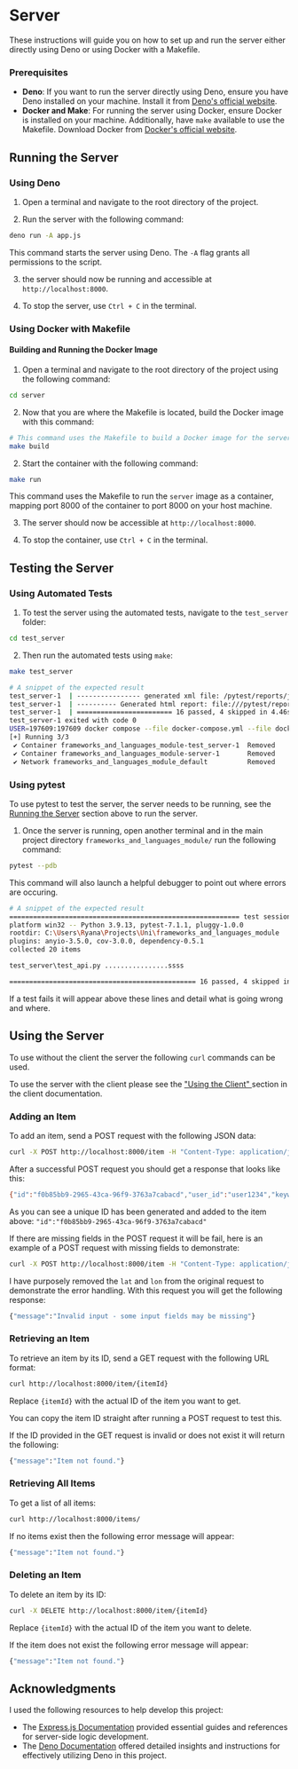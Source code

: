 Server
======

These instructions will guide you on how to set up and run the server either directly using Deno or using Docker with a Makefile.

### Prerequisites

- **Deno**: If you want to run the server directly using Deno, ensure you have Deno installed on your machine. Install it from [Deno's official website](https://deno.land/#installation).
- **Docker and Make**: For running the server using Docker, ensure Docker is installed on your machine. Additionally, have `make` available to use the Makefile. Download Docker from [Docker's official website](https://www.docker.com/get-started).

## Running the Server

### Using Deno

1. Open a terminal and navigate to the root directory of the project.

2. Run the server with the following command:

~~~bash
deno run -A app.js
~~~
This command starts the server using Deno. The `-A` flag grants all permissions to the script.

3. the server should now be running and accessible at `http://localhost:8000`.

4. To stop the server, use `Ctrl + C` in the terminal.

### Using Docker with Makefile

#### Building and Running the Docker Image

1. Open a terminal and navigate to the root directory of the project using the following command:

~~~ bash
cd server
~~~

2. Now that you are where the Makefile is located, build the Docker image with this command:

~~~ bash
# This command uses the Makefile to build a Docker image for the server.
make build
~~~

2. Start the container with the following command:

~~~ bash
make run
~~~

This command uses the Makefile to run the `server` image as a container, mapping port 8000 of the container to port 8000 on your host machine.

3. The server should now be accessible at `http://localhost:8000`.

4. To stop the container, use `Ctrl + C` in the terminal.

## Testing the Server
### Using Automated Tests
1. To test the server using the automated tests, navigate to the `test_server` folder:

~~~bash
cd test_server
~~~

2. Then run the automated tests using `make`:

~~~bash
make test_server
~~~

~~~bash
# A snippet of the expected result
test_server-1  | ---------------- generated xml file: /pytest/reports/junit.xml -----------------
test_server-1  | ---------- Generated html report: file:///pytest/reports/report.html -----------
test_server-1  | ======================== 16 passed, 4 skipped in 4.46s =========================
test_server-1 exited with code 0
USER=197609:197609 docker compose --file docker-compose.yml --file docker-compose.cypress.yml --file docker-compose.test.yml down
[+] Running 3/3
 ✔ Container frameworks_and_languages_module-test_server-1  Removed                                                                              0.0s 
 ✔ Container frameworks_and_languages_module-server-1       Removed                                                                              0.5s 
 ✔ Network frameworks_and_languages_module_default          Removed
~~~

### Using pytest
To use pytest to test the server, the server needs to be running, see the [Running the Server](#running-the-server) section above to run the server.

1. Once the server is running, open another terminal and in the main project directory `frameworks_and_languages_module/` run the following command:

~~~bash
pytest --pdb
~~~
This command will also launch a helpful debugger to point out where errors are occuring.

~~~bash
# A snippet of the expected result
========================================================== test session starts ==========================================================
platform win32 -- Python 3.9.13, pytest-7.1.1, pluggy-1.0.0
rootdir: C:\Users\Ryana\Projects\Uni\frameworks_and_languages_module
plugins: anyio-3.5.0, cov-3.0.0, dependency-0.5.1
collected 20 items

test_server\test_api.py ................ssss                                                                                       [100%]

=============================================== 16 passed, 4 skipped in 67.84s (0:01:07) ================================================
~~~

If a test fails it will appear above these lines and detail what is going wrong and where.

## Using the Server

To use without the client the server the following `curl` commands can be used. 

To use the server with the client please see the ["Using the Client" ](https://github.com/RyanJones999/frameworks_and_languages_module/blob/e62cbf3b6349218937d9e541c3409460a434fb06/client/README.md#using-the-client) section in the client documentation.

### Adding an Item

To add an item, send a POST request with the following JSON data:

~~~bash
curl -X POST http://localhost:8000/item -H "Content-Type: application/json" -d '{"user_id": "user1234", "keywords": ["hammer", "nails", "tools"], "description": "A hammer and nails set", "image": "https://placekitten.com/200/300", "lat": 51.2798438, "lon": 1.0830275}'
~~~

After a successful POST request you should get a response that looks like this:

~~~bash
{"id":"f0b85bb9-2965-43ca-96f9-3763a7cabacd","user_id":"user1234","keywords":["hammer","nails","tools"],"description":"A hammer and nails set","image":"https://placekitten.com/200/300","lat":51.2798438,"lon":1.0830275,"date_from":"2023-12-13T19:20:43.535","date_to":"2023-12-13T19:20:43.696"}
~~~

As you can see a unique ID has been generated and added to the item above: `"id":"f0b85bb9-2965-43ca-96f9-3763a7cabacd"`

If there are missing fields in the POST request it will be fail, here is an example of a POST request with missing fields to demonstrate:

~~~bash
curl -X POST http://localhost:8000/item -H "Content-Type: application/json" -d '{"user_id": "user1234", "keywords": ["hammer", "nails", "tools"], "description": "A hammer and nails set", "image": "https://placekitten.com/200/300,"}'
~~~

I have purposely removed the `lat` and `lon` from the original request to demonstrate the error handling. With this request you will get the following response:

~~~bash
{"message":"Invalid input - some input fields may be missing"}
~~~

### Retrieving an Item
To retrieve an item by its ID, send a GET request with the following URL format:

~~~bash
curl http://localhost:8000/item/{itemId}
~~~

Replace `{itemId}` with the actual ID of the item you want to get.

You  can copy the item ID straight after running a POST request to test this.

If the ID provided in the GET request is invalid or does not exist it will return the following:

~~~bash
{"message":"Item not found."}
~~~

### Retrieving All Items
To get a list of all items:
~~~bash
curl http://localhost:8000/items/
~~~
If no items exist then the following error message will appear:
~~~bash
{"message":"Item not found."}
~~~
### Deleting an Item
To delete an item by its ID:

~~~bash
curl -X DELETE http://localhost:8000/item/{itemId}
~~~
Replace `{itemId}` with the actual ID of the item you want to delete.

If the item does not exist the following error message will appear:

~~~bash
{"message":"Item not found."}
~~~



## Acknowledgments

I used the following resources to help develop this project:

- The [Express.js Documentation](https://expressjs.com/en/4x/api.html) provided essential guides and references for server-side logic development.
- The [Deno Documentation](https://deno.land/manual) offered detailed insights and instructions for effectively utilizing Deno in this project.

